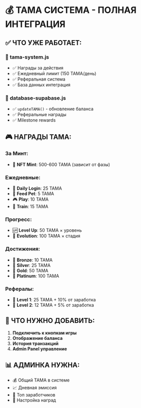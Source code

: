 # 💰 TAMA СИСТЕМА - ПОЛНАЯ ИНТЕГРАЦИЯ

## ✅ ЧТО УЖЕ РАБОТАЕТ:

### 📁 **tama-system.js**
- ✅ Награды за действия
- ✅ Ежедневный лимит (150 TAMA/день)
- ✅ Реферальная система
- ✅ База данных интеграция

### 📁 **database-supabase.js**
- ✅ `updateTAMA()` - обновление баланса
- ✅ Реферальные награды
- ✅ Milestone rewards

## 🎮 НАГРАДЫ TAMA:

### **За Минт:**
- 🎨 **NFT Mint**: 500-600 TAMA (зависит от фазы)

### **Ежедневные:**
- 🌅 **Daily Login**: 25 TAMA
- 🍔 **Feed Pet**: 5 TAMA
- 🎮 **Play**: 10 TAMA  
- 💪 **Train**: 15 TAMA

### **Прогресс:**
- 🆙 **Level Up**: 50 TAMA × уровень
- 🦋 **Evolution**: 100 TAMA × стадия

### **Достижения:**
- 🥉 **Bronze**: 10 TAMA
- 🥈 **Silver**: 25 TAMA
- 🥇 **Gold**: 50 TAMA
- 💎 **Platinum**: 100 TAMA

### **Рефералы:**
- 👥 **Level 1**: 25 TAMA + 10% от заработка
- 👥 **Level 2**: 12 TAMA + 5% от заработка

## 🔧 ЧТО НУЖНО ДОБАВИТЬ:

1. **Подключить к кнопкам игры**
2. **Отображение баланса**
3. **История транзакций**
4. **Admin Panel управление**

## 📊 АДМИНКА НУЖНА:

- 💰 Общий TAMA в системе
- 📈 Дневная эмиссия
- 👥 Топ заработчиков
- 🔧 Настройка наград


